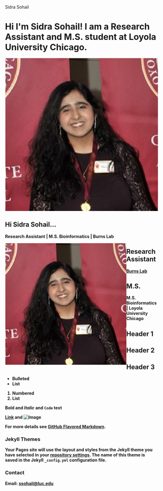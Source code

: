 Sidra Sohail

# Hi I'm Sidra Sohail! I am a Research Assistant and M.S. student at Loyola University Chicago.
![Image](Sidra.png)


<!DOCTYPE html>
<html>
<body>
<h2><strong>Hi Sidra Sohail...<strong></h2>

<p><b>Research Assistant | M.S. Bioinformatics | Burns Lab <b></p>

<img src="Sidra.png" style="float:left;width:400px;height:400px;">

</body>
<html>

## Research Assistant
[Burns Lab](https://www.burns-lab.org/)

## M.S.
M.S. Bioinformatics | Loyola University Chicago

## Header 1
## Header 2
## Header 3

- Bulleted
- List

1. Numbered
2. List

**Bold** and _Italic_ and `Code` text

[Link](url) and ![Image](src)

For more details see [GitHub Flavored Markdown](https://guides.github.com/features/mastering-markdown/).

### Jekyll Themes

Your Pages site will use the layout and styles from the Jekyll theme you have selected in your [repository settings](https://github.com/ssohail1/ssohail1.github.io/settings/pages). The name of this theme is saved in the Jekyll `_config.yml` configuration file.

### Contact
Email: ssohail@luc.edu

